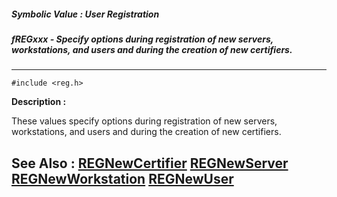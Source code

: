 ##### Symbolic Value : User Registration
##### fREGxxx - Specify options during registration of new servers, workstations, and users and during the creation of new certifiers.
---
```
#include <reg.h>
```
**Description :**

These values specify options during registration of new servers, workstations, 
and users and during the creation of new certifiers.

**See Also :**
[REGNewCertifier](/reference/Func/REGNewCertifier)
[REGNewServer](/reference/Func/REGNewServer)
[REGNewWorkstation](/reference/Func/REGNewWorkstation)
[REGNewUser](/reference/Func/REGNewUser)
---
